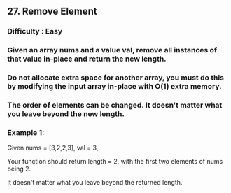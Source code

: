 ## 27. Remove Element
### Difficulty : Easy


### Given an array nums and a value val, remove all instances of that value in-place and return the new length.

### Do not allocate extra space for another array, you must do this by modifying the input array in-place with O(1) extra memory.

### The order of elements can be changed. It doesn't matter what you leave beyond the new length.

### Example 1:

Given nums = [3,2,2,3], val = 3,

Your function should return length = 2, with the first two elements of nums being 2.

It doesn't matter what you leave beyond the returned length.